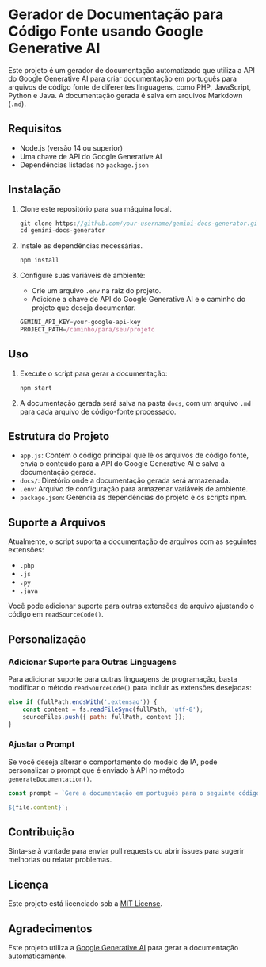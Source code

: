 
# Gerador de Documentação para Código Fonte usando Google Generative AI

Este projeto é um gerador de documentação automatizado que utiliza a API do Google Generative AI para criar documentação em português para arquivos de código fonte de diferentes linguagens, como PHP, JavaScript, Python e Java. A documentação gerada é salva em arquivos Markdown (`.md`).

## Requisitos

- Node.js (versão 14 ou superior)
- Uma chave de API do Google Generative AI
- Dependências listadas no `package.json`

## Instalação

1. Clone este repositório para sua máquina local.

   ```javascript
   git clone https://github.com/your-username/gemini-docs-generator.git
   cd gemini-docs-generator
   ```

2. Instale as dependências necessárias.

   ```javascript
   npm install
   ```

3. Configure suas variáveis de ambiente:

   - Crie um arquivo `.env` na raiz do projeto.
   - Adicione a chave de API do Google Generative AI e o caminho do projeto que deseja documentar.

   ```javascript
   GEMINI_API_KEY=your-google-api-key
   PROJECT_PATH=/caminho/para/seu/projeto
   ```

## Uso

1. Execute o script para gerar a documentação:

   ```javascript
   npm start
   ```

2. A documentação gerada será salva na pasta `docs`, com um arquivo `.md` para cada arquivo de código-fonte processado.

## Estrutura do Projeto

- `app.js`: Contém o código principal que lê os arquivos de código fonte, envia o conteúdo para a API do Google Generative AI e salva a documentação gerada.
- `docs/`: Diretório onde a documentação gerada será armazenada.
- `.env`: Arquivo de configuração para armazenar variáveis de ambiente.
- `package.json`: Gerencia as dependências do projeto e os scripts npm.

## Suporte a Arquivos

Atualmente, o script suporta a documentação de arquivos com as seguintes extensões:

- `.php`
- `.js`
- `.py`
- `.java`

Você pode adicionar suporte para outras extensões de arquivo ajustando o código em `readSourceCode()`.

## Personalização

### Adicionar Suporte para Outras Linguagens

Para adicionar suporte para outras linguagens de programação, basta modificar o método `readSourceCode()` para incluir as extensões desejadas:

   ```javascript
   else if (fullPath.endsWith('.extensao')) {
       const content = fs.readFileSync(fullPath, 'utf-8');
       sourceFiles.push({ path: fullPath, content });
   }
   ```

### Ajustar o Prompt

Se você deseja alterar o comportamento do modelo de IA, pode personalizar o prompt que é enviado à API no método `generateDocumentation()`.

   ```javascript
   const prompt = `Gere a documentação em português para o seguinte código:

${file.content}`;
   ```

## Contribuição

Sinta-se à vontade para enviar pull requests ou abrir issues para sugerir melhorias ou relatar problemas.

## Licença

Este projeto está licenciado sob a [MIT License](LICENSE).

## Agradecimentos

Este projeto utiliza a [Google Generative AI](https://cloud.google.com/gen-ai) para gerar a documentação automaticamente.
